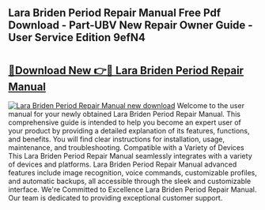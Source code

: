 ## Lara Briden Period Repair Manual Free Pdf Download - Part-UBV New Repair Owner Guide - User Service Edition 9efN4

# <h2><a href="http://bc16012.oget.top/?id=Lara+Briden+Period+Repair+Manual">🔗Download New 👉🔴 Lara Briden Period Repair Manual</a></h2>

[![Lara Briden Period Repair Manual new download](https://i.imgur.com/5g1atiW.png)](http://bc16012.oget.top/?id=Lara+Briden+Period+Repair+Manual)
Welcome to the user manual for your newly obtained Lara Briden Period Repair Manual. This comprehensive guide is intended to help you become an expert user of your product by providing a detailed explanation of its features, functions, and benefits. You will find clear instructions for installation, usage, maintenance, and troubleshooting. Compatible with a Variety of Devices This Lara Briden Period Repair Manual seamlessly integrates with a variety of devices and platforms. Lara Briden Period Repair Manual advanced features include image recognition, voice commands, customizable profiles, and automatic backups, all accessible through the sleek and customizable interface. We're Committed to Excellence Lara Briden Period Repair Manual. Our team is dedicated to providing exceptional customer support.
